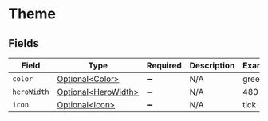 # Theme


## Fields

| Field                                                    | Type                                                     | Required                                                 | Description                                              | Example                                                  |
| -------------------------------------------------------- | -------------------------------------------------------- | -------------------------------------------------------- | -------------------------------------------------------- | -------------------------------------------------------- |
| `color`                                                  | [Optional\<Color>](../../models/shared/Color.md)         | :heavy_minus_sign:                                       | N/A                                                      | green                                                    |
| `heroWidth`                                              | [Optional\<HeroWidth>](../../models/shared/HeroWidth.md) | :heavy_minus_sign:                                       | N/A                                                      | 480                                                      |
| `icon`                                                   | [Optional\<Icon>](../../models/shared/Icon.md)           | :heavy_minus_sign:                                       | N/A                                                      | tick                                                     |